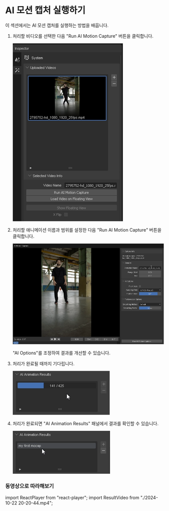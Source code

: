 # AI 모션 캡처 실행하기

이 섹션에서는 AI 모션 캡처를 실행하는 방법을 배웁니다.

1. 처리할 비디오를 선택한 다음 "Run AI Motion Capture" 버튼을 클릭합니다.

    ![비디오 선택](image.png)

2. 처리할 애니메이션 이름과 범위를 설정한 다음 "Run AI Motion Capture" 버튼을 클릭합니다.

    ![ai motion capture panel](image-1.png)

    "AI Options"를 조정하여 결과를 개선할 수 있습니다.

3. 처리가 완료될 때까지 기다립니다.

    ![processing](image-2.png)

4. 처리가 완료되면 "AI Animation Results" 패널에서 결과를 확인할 수 있습니다.

    ![result](image-3.png)

### 동영상으로 따라해보기

import ReactPlayer from "react-player";
import ResultVideo from "./2024-10-22 20-20-44.mp4";

<ReactPlayer
    url={ResultVideo}
    controls={true}
    width="100%"
    height="100%"/>
